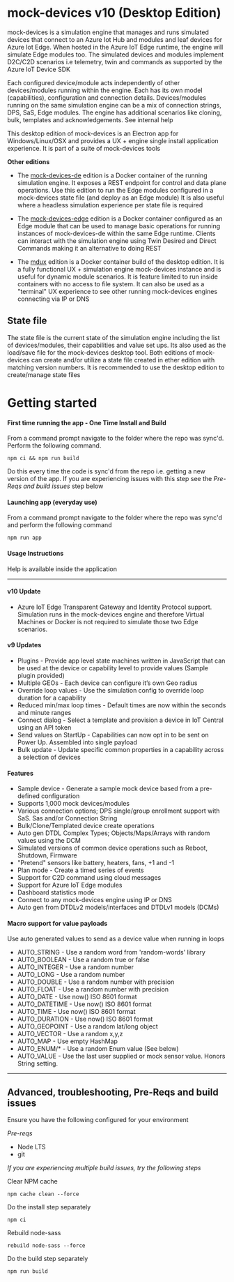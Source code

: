 # mock-devices v10 (Desktop Edition)
mock-devices is a simulation engine that manages and runs simulated devices that connect to an Azure Iot Hub and modules and leaf devices for Azure Iot Edge. When hosted in the Azure IoT Edge runtime, the engine will simulate Edge modules too. The simulated devices and modules implement D2C/C2D scenarios i.e telemetry, twin and commands as supported by the Azure IoT Device SDK

Each configured device/module acts independently of other devices/modules running within the engine. Each has its own model (capabilities), configuration and connection details. Devices/modules running on the same simulation engine can be a mix of connection strings, DPS, SaS, Edge modules. The engine has additional scenarios like cloning, bulk, templates and acknowledgements. See internal help

This desktop edition of mock-devices is an Electron app for Windows/Linux/OSX and provides a UX + engine single install application experience. It is part of a suite of mock-devices tools

**Other editions**
- The [mock-devices-de](http://github.com/codetunez/mock-devices-de) edition is a Docker container of the running simulation engine. It exposes a REST endpoint for control and data plane operations. Use this edition to run the Edge modules configured in a mock-devices state file (and deploy as an Edge module) It is also useful where a headless simulation experience per state file is required

- The [mock-devices-edge](http://github.com/codetunez/mock-devices-edge) edition is a Docker container configured as an Edge module that can be used to manage basic operations for running instances of mock-devices-de within the same Edge runtime. Clients can interact with the simulation engine using Twin Desired and Direct Commands making it an alternative to doing REST

- The [mdux](https://hub.docker.com/r/codetunez/mdux) edition is a Docker container build of the desktop edition. It is a fully functional UX + simulation engine mock-devices instance and is useful for dynamic module scenarios. It is feature limited to run inside containers with no access to file system. It can also be used as a "terminal" UX experience to see other running mock-devices engines connecting via IP or DNS

## State file
The state file is the current state of the simulation engine including the list of devices/modules, their capabilities and value set ups. Its also used as the load/save file for the mock-devices desktop tool. Both editions of mock-devices can create and/or utilize a state file created in ether edition with matching version numbers. It is recommended to use the desktop edition to create/manage state files

# Getting started

#### First time running the app - One Time Install and Build
From a command prompt navigate to the folder where the repo was sync'd. Perform the following command.

```
npm ci && npm run build
```

Do this every time the code is sync'd from the repo i.e. getting a new version of the app. If you are experiencing issues with this step see the _Pre-Reqs and build issues_ step below

#### Launching app (everyday use)
From a command prompt navigate to the folder where the repo was sync'd and perform the following command

```
npm run app
````

#### Usage Instructions
Help is available inside the application

---

#### v10 Update
- Azure IoT Edge Transparent Gateway and Identity Protocol support. Simulation runs in the mock-devices engine and therefore Virtual Machines or Docker is not required to simulate those two Edge scenarios.

#### v9 Updates
- Plugins - Provide app level state machines written in JavaScript that can be used at the device or capability level to provide values (Sample plugin provided)
- Multiple GEOs - Each device can configure it’s own Geo radius
- Override loop values - Use the simulation config to override loop duration for a capability
- Reduced min/max loop times - Default times are now within the seconds and minute ranges
- Connect dialog - Select a template and provision a device in IoT Central using an API token
- Send values on StartUp - Capabilities can now opt in to be sent on Power Up. Assembled into single payload
- Bulk update - Update specific common properties in a capability across a selection of devices

#### Features
- Sample device - Generate a sample mock device based from a pre-defined configuration
- Supports 1,000 mock devices/modules
- Various connection options; DPS single/group enrollment support with SaS. Sas and/or Connection String
- Bulk/Clone/Templated device create operations
- Auto gen DTDL Complex Types; Objects/Maps/Arrays with random values using the DCM
- Simulated versions of common device operations such as Reboot, Shutdown, Firmware
- "Pretend" sensors like battery, heaters, fans, +1 and -1
- Plan mode - Create a timed series of events
- Support for C2D command using cloud messages 
- Support for Azure IoT Edge modules
- Dashboard statistics mode
- Connect to any mock-devices engine using IP or DNS
- Auto gen from DTDLv2 models/interfaces and DTDLv1 models (DCMs)

#### Macro support for value payloads
Use auto generated values to send as a device value when running in loops

- AUTO_STRING - Use a random word from 'random-words' library
- AUTO_BOOLEAN - Use a random true or false
- AUTO_INTEGER - Use a random number
- AUTO_LONG - Use a random number
- AUTO_DOUBLE - Use a random number with precision
- AUTO_FLOAT - Use a random number with precision
- AUTO_DATE - Use now() ISO 8601 format
- AUTO_DATETIME - Use now() ISO 8601 format
- AUTO_TIME - Use now() ISO 8601 format
- AUTO_DURATION - Use now() ISO 8601 format
- AUTO_GEOPOINT - Use a random lat/long object
- AUTO_VECTOR - Use a random x,y,z
- AUTO_MAP - Use empty HashMap
- AUTO_ENUM/* - Use a random Enum value (See below)
- AUTO_VALUE - Use the last user supplied or mock sensor value. Honors String setting.

--- 
## Advanced, troubleshooting, Pre-Reqs and build issues
Ensure you have the following configured for your environment

*Pre-reqs*
- Node LTS
- git

*If you are experiencing multiple build issues, try the following steps*

Clear NPM cache
```
npm cache clean --force
```

Do the install step separately
```
npm ci
```

Rebuild node-sass
```
rebuild node-sass --force
```

Do the build step separately
```
npm run build
```
